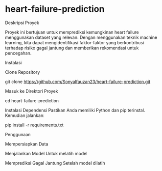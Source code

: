 # heart-failure-prediction

Deskripsi Proyek

Proyek ini bertujuan untuk memprediksi kemungkinan heart failure menggunakan dataset yang relevan. Dengan menggunakan teknik machine learning, kita dapat mengidentifikasi faktor-faktor yang berkontribusi terhadap risiko gagal jantung dan memberikan rekomendasi untuk pencegahan.

Instalasi

Clone Repository

git clone https://github.com/Sonyalfauzan23/heart-failure-prediction.git

Masuk ke Direktori Proyek

cd heart-failure-prediction

Instalasi Dependensi Pastikan Anda memiliki Python dan pip terinstal. Kemudian jalankan:

pip install -r requirements.txt

Penggunaan

Mempersiapkan Data

Menjalankan Model Untuk melatih model

Memprediksi Gagal Jantung Setelah model dilatih
